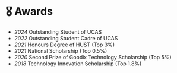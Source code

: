 # 🎖 Awards
- *2024* Outstanding Student of UCAS
- *2022* Outstanding Student Cadre of UCAS
- *2021* Honours Degree of HUST (Top 3%)
- *2021* National Scholarship (Top 0.5%)
- *2020* Second Prize of Goodix Technology Scholarship (Top 5%)
- *2018* Technology Innovation Scholarship (Top 1.8%)